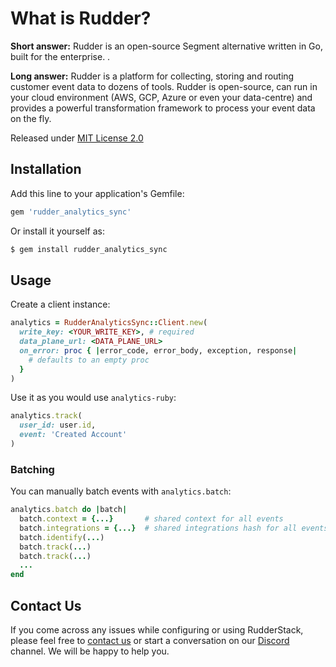 # What is Rudder?

**Short answer:** 
Rudder is an open-source Segment alternative written in Go, built for the enterprise. .

**Long answer:** 
Rudder is a platform for collecting, storing and routing customer event data to dozens of tools. Rudder is open-source, can run in your cloud environment (AWS, GCP, Azure or even your data-centre) and provides a powerful transformation framework to process your event data on the fly.

Released under [MIT License 2.0](https://opensource.org/licenses/MIT)

## Installation

Add this line to your application's Gemfile:

```ruby
gem 'rudder_analytics_sync'
```

Or install it yourself as:

```sh
$ gem install rudder_analytics_sync
```

## Usage

Create a client instance:

```ruby
analytics = RudderAnalyticsSync::Client.new(
  write_key: <YOUR_WRITE_KEY>, # required
  data_plane_url: <DATA_PLANE_URL>
  on_error: proc { |error_code, error_body, exception, response|
    # defaults to an empty proc
  }
)
```

Use it as you would use `analytics-ruby`:

```ruby
analytics.track(
  user_id: user.id,
  event: 'Created Account'
)
```

### Batching

You can manually batch events with `analytics.batch`:

```ruby
analytics.batch do |batch|
  batch.context = {...}       # shared context for all events
  batch.integrations = {...}  # shared integrations hash for all events
  batch.identify(...)
  batch.track(...)
  batch.track(...)
  ...
end
```

## Contact Us
If you come across any issues while configuring or using RudderStack, please feel free to [contact us](https://rudderstack.com/contact/) or start a conversation on our [Discord](https://discordapp.com/invite/xNEdEGw) channel. We will be happy to help you.

